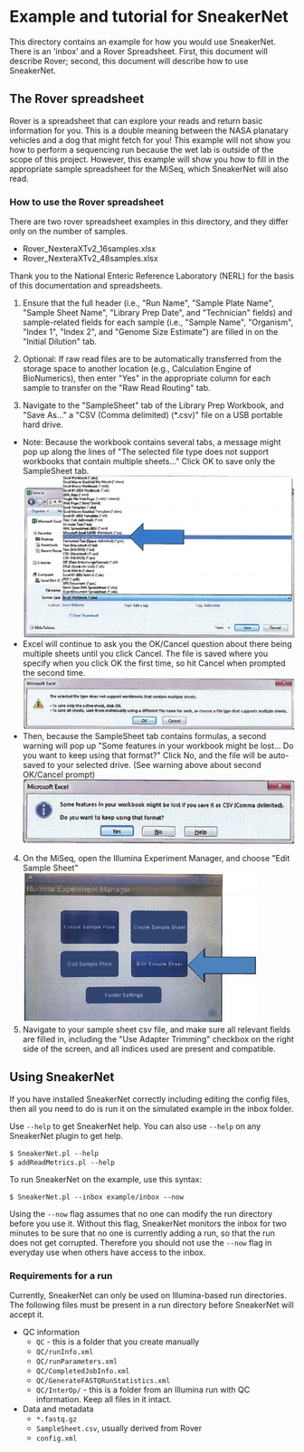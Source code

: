 # Example and tutorial for SneakerNet

This directory contains an example for how you would use SneakerNet. There is an 'inbox'
and a Rover Spreadsheet. First, this document will describe Rover; second, this
document will describe how to use SneakerNet.

## The Rover spreadsheet

Rover is a spreadsheet that can explore your reads and return basic information
for you. This is a double meaning between the NASA planatary vehicles and a dog
that might fetch for you! This example will not show you how to perform a 
sequencing run because the wet lab is outside of the scope of this project.
However, this example will show you how to fill in the appropriate sample
spreadsheet for the MiSeq, which SneakerNet will also read.

### How to use the Rover spreadsheet

There are two rover spreadsheet examples in this directory, and they differ
only on the number of samples.

* Rover_NexteraXTv2_16samples.xlsx
* Rover_NexteraXTv2_48samples.xlsx

Thank you to the National Enteric Reference Laboratory (NERL) for the basis of
this documentation and spreadsheets.

1. Ensure that the full header (i.e., "Run Name", "Sample Plate Name", "Sample 
Sheet Name", "Library Prep Date", and "Technician" fields) and 
sample-related fields for each sample (i.e., "Sample Name", "Organism", "Index
1", "Index 2", and "Genome Size Estimate") are filled in on the "Initial
Dilution" tab.

2. Optional: If raw read files are to be automatically transferred from the storage space to another location (e.g., Calculation Engine of BioNumerics), then enter "Yes" in the appropriate column for each sample to transfer on the "Raw Read Routing" tab.

3. Navigate to the "SampleSheet" tab of the Library Prep Workbook, and "Save
As..." a "CSV (Comma delimited) (*.csv)" file on a USB portable hard drive. 
  * Note: Because the workbook contains several tabs, a message might pop up along
the lines of "The selected file type does not support workbooks that contain 
multiple sheets..." Click OK to save only the SampleSheet tab.  
![Save as...](images/saveAs.jpg)
  * Excel will continue to ask you the OK/Cancel question about there being multiple sheets 
until you click Cancel. The file is saved where you specify when you click OK 
the first time, so hit Cancel when prompted the second time.  
![Warning](images/warning1.jpg)
  * Then, because the SampleSheet tab contains formulas, a second warning will pop up
  "Some features in your workbook might be lost... Do you want to keep using
  that format?" Click No, and the file will be auto-saved to your selected
  drive. (See warning above about second OK/Cancel prompt)  
![Warning](images/warning2.jpg)
4. On the MiSeq, open the Illumina Experiment Manager, and choose "Edit Sample Sheet"  
![EditSheet](images/MiSeqSampleEditSheet.jpg)
5. Navigate to your sample sheet csv file, and make sure all relevant fields are filled in, including the "Use Adapter Trimming" checkbox on the right side of the screen, and all indices used are present and compatible.

## Using SneakerNet

If you have installed SneakerNet correctly including editing the config files, 
then all you need to do is run it on the simulated example in the inbox folder.

Use `--help` to get SneakerNet help. You can also use `--help` on any SneakerNet plugin
to get help.

    $ SneakerNet.pl --help
    $ addReadMetrics.pl --help

To run SneakerNet on the example, use this syntax:

    $ SneakerNet.pl --inbox example/inbox --now

Using the `--now` flag assumes that no one can modify the run directory before you use it. Without 
this flag, SneakerNet monitors the inbox for two minutes to be sure that no one is 
currently adding a run, so that the run does not get corrupted. Therefore you should not 
use the `--now` flag in everyday use when others have access to the inbox.

### Requirements for a run

Currently, SneakerNet can only be used on Illumina-based run directories. The following
files must be present in a run directory before SneakerNet will accept it.

* QC information
  * `QC` - this is a folder that you create manually
  * `QC/runInfo.xml`
  * `QC/runParameters.xml`
  * `QC/CompletedJobInfo.xml`
  * `QC/GenerateFASTQRunStatistics.xml`
  * `QC/InterOp/` - this is a folder from an Illumina run with QC information. Keep all files in it intact.
* Data and metadata
  * `*.fastq.gz`
  * `SampleSheet.csv`, usually derived from Rover
  * `config.xml`

